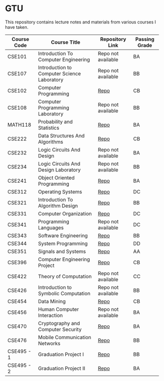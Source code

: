 # GTU
This repository contains lecture notes and materials from various courses I have taken.

| Course Code | Course Title                 | Repository Link     | Passing Grade |
|-------------|------------------------------|---------------------|---------------|
| CSE101      | Introduction To Computer Engineering  | Repo not available | BA |
| CSE107      | 	Introduction to Computer Science Laboratory | Repo not available | BB |
| CSE102      | Computer Programming         | [Repo](https://github.com/abdurrahmanbulut/GTU/tree/main/CSE102-Computer%20Programming) | CB |
| CSE108      | Computer Programming Laboratory | Repo not available | BB |
| MATH118     | Probability and Statistics   | [Repo](https://github.com/abdurrahmanbulut/GTU/tree/main/MATH118-Probability%20and%20Statistics) | BA |
| CSE222      | Data Structures And Algorithms   | [Repo](https://github.com/abdurrahmanbulut/GTU/tree/main/CSE222-Data%20Structures%20And%20Algorithms) | CB |
| CSE232      | 	Logic Circuits And Design | Repo not available | BA |
| CSE234      | 	Logic Circuits And Design Laboratory | Repo not available | BB |
| CSE241      | Object Oriented Programming  | [Repo](https://github.com/abdurrahmanbulut/GTU/tree/main/CSE241-Object%20Oriented%20Programming) | BA |
| CSE312      | Operating Systems            | [Repo](https://github.com/abdurrahmanbulut/GTU/tree/main/CSE312-Operating%20Systems) | DC |
| CSE321      | Introduction To Algorithm Design | [Repo](https://github.com/abdurrahmanbulut/GTU/tree/main/CSE321-Introduction%20To%20Algorithm%20Design) | BB |
| CSE331      | 	Computer Organization | [Repo](https://github.com/abdurrahmanbulut/GTU/tree/main/CSE331-Computer%20Organizations) | DC |
| CSE341      | 	Programming Languages | Repo not available | DC |
| CSE343      | Software Engineering         | [Repo](https://github.com/abdurrahmanbulut/GTU/tree/main/CSE343-Software%20Engineering) | BB |
| CSE344      | System Programming            | [Repo](https://github.com/abdurrahmanbulut/GTU/tree/main/CSE344-System%20Programming) | DD |
| CSE351      | Signals and Systems          | [Repo](https://github.com/abdurrahmanbulut/GTU/tree/main/CSE351-Signals%20and%20Systems) | AA |
| CSE396      | Computer Engineering Project | [Repo](https://github.com/abdurrahmanbulut/GTU/tree/main/CSE396-Computer%20Engineering%20Project) | CB |
| CSE422      | 	Theory of Computation | Repo not available | CC |
| CSE426      | 	Introduction to Symbolic Computation | Repo not available | BB |
| CSE454      | Data Mining                  | [Repo](https://github.com/abdurrahmanbulut/GTU/tree/main/CSE454-Data%20Mining) | CB |
| CSE456      | 	Human Computer Interaction | Repo not available | BA |
| CSE470      | Cryptography and Computer Security | [Repo](https://github.com/abdurrahmanbulut/GTU/tree/main/CSE470-Cryptography%20and%20Computer%20Security) | BA |
| CSE476      | Mobile Communication Networks | [Repo](https://github.com/abdurrahmanbulut/GTU/tree/main/CSE476-Mobile%20Communication%20Networks) | BB |
| CSE495 - 1  | Graduation Project I         | [Repo](https://github.com/abdurrahmanbulut/GTU/tree/main/CSE495-Graduation%20Project%201) | BB |
| CSE495 - 2  | Graduation Project II        | [Repo](https://github.com/abdurrahmanbulut/GTU/tree/main/CSE495-Graduation%20Project%202) | BA |
